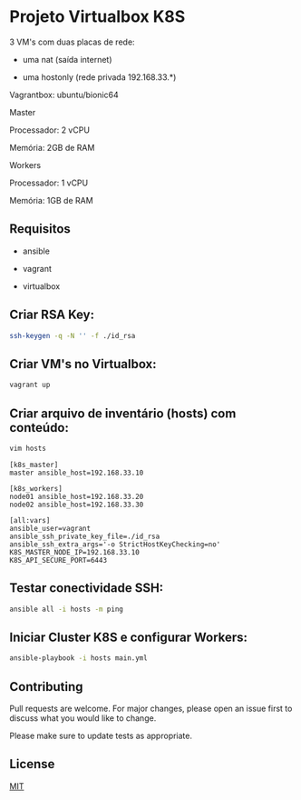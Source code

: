 # Projeto Virtualbox K8S

3 VM's com duas placas de rede:
 - uma nat (saída internet)

 - uma hostonly (rede privada 192.168.33.*)

Vagrantbox: ubuntu/bionic64

Master

Processador: 2 vCPU

Memória: 2GB de RAM

Workers

Processador: 1 vCPU

Memória: 1GB de RAM

## Requisitos

- ansible

- vagrant

- virtualbox

## Criar RSA Key:

```zsh
ssh-keygen -q -N '' -f ./id_rsa
```

## Criar VM's no Virtualbox:

```zsh
vagrant up
```

## Criar arquivo de inventário (hosts) com conteúdo:

```zsh
vim hosts
```

```vim
[k8s_master]
master ansible_host=192.168.33.10

[k8s_workers]
node01 ansible_host=192.168.33.20
node02 ansible_host=192.168.33.30

[all:vars]
ansible_user=vagrant
ansible_ssh_private_key_file=./id_rsa
ansible_ssh_extra_args='-o StrictHostKeyChecking=no'
K8S_MASTER_NODE_IP=192.168.33.10
K8S_API_SECURE_PORT=6443
```

## Testar conectividade SSH:

```zsh
ansible all -i hosts -m ping
```

## Iniciar Cluster K8S e configurar Workers:

```zsh
ansible-playbook -i hosts main.yml
```

## Contributing
Pull requests are welcome. For major changes, please open an issue first to discuss what you would like to change.

Please make sure to update tests as appropriate.

## License
[MIT](https://choosealicense.com/licenses/mit/)